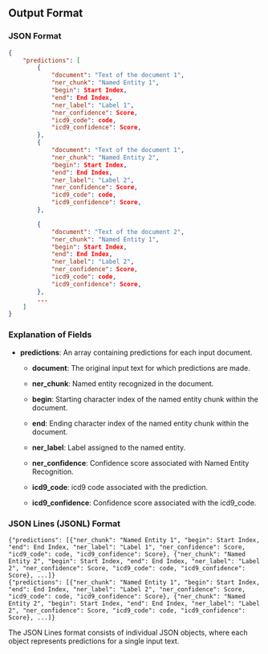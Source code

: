 ## Output Format

### JSON Format

```json
{
    "predictions": [
        {
            "document": "Text of the document 1",
            "ner_chunk": "Named Entity 1",
            "begin": Start Index,
            "end": End Index,
            "ner_label": "Label 1",
            "ner_confidence": Score,
            "icd9_code": code,
            "icd9_confidence": Score,
        },
        {
            "document": "Text of the document 1",
            "ner_chunk": "Named Entity 2",
            "begin": Start Index,
            "end": End Index,
            "ner_label": "Label 2",
            "ner_confidence": Score,
            "icd9_code": code,
            "icd9_confidence": Score,
        },

        {
            "document": "Text of the document 2",
            "ner_chunk": "Named Entity 1",
            "begin": Start Index,
            "end": End Index,
            "ner_label": "Label 2",
            "ner_confidence": Score,
            "icd9_code": code,
            "icd9_confidence": Score,
        },
        ...
    ]
}


```

### Explanation of Fields

- **predictions**: An array containing predictions for each input document.

    - **document**: The original input text for which predictions are made.

    - **ner_chunk**: Named entity recognized in the document.

    - **begin**: Starting character index of the named entity chunk within the document.

    - **end**: Ending character index of the named entity chunk within the document.

    - **ner_label**: Label assigned to the named entity.

    - **ner_confidence**: Confidence score associated with Named Entity Recognition.

    - **icd9_code**: icd9 code associated with the prediction.

    - **icd9_confidence**: Confidence score associated with the icd9_code.


### JSON Lines (JSONL) Format

```
{"predictions": [{"ner_chunk": "Named Entity 1", "begin": Start Index, "end": End Index, "ner_label": "Label 1", "ner_confidence": Score, "icd9_code": code, "icd9_confidence": Score}, {"ner_chunk": "Named Entity 2", "begin": Start Index, "end": End Index, "ner_label": "Label 2", "ner_confidence": Score, "icd9_code": code, "icd9_confidence": Score}, ...]}
{"predictions": [{"ner_chunk": "Named Entity 1", "begin": Start Index, "end": End Index, "ner_label": "Label 2", "ner_confidence": Score, "icd9_code": code, "icd9_confidence": Score}, {"ner_chunk": "Named Entity 2", "begin": Start Index, "end": End Index, "ner_label": "Label 2", "ner_confidence": Score, "icd9_code": code, "icd9_confidence": Score}, ...]}
```

The JSON Lines format consists of individual JSON objects, where each object represents predictions for a single input text.